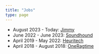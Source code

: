```yaml
---
title: "Jobs"
type: page
---
```


- August 2023 - Today: [Jimmy](/anth2o/jobs/jimmy/)
- June 2022 - June 2023: [Soundhound](/anth2o/jobs/soundhound/)
- April 2019 - May 2022: [Heuritech](/anth2o/jobs/heuritech/)
- April 2018 - August 2018: [OneRagtime](/anth2o/jobs/oneragtime/)